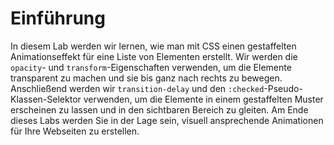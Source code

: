 # Einführung

In diesem Lab werden wir lernen, wie man mit CSS einen gestaffelten Animationseffekt für eine Liste von Elementen erstellt. Wir werden die `opacity`- und `transform`-Eigenschaften verwenden, um die Elemente transparent zu machen und sie bis ganz nach rechts zu bewegen. Anschließend werden wir `transition-delay` und den `:checked`-Pseudo-Klassen-Selektor verwenden, um die Elemente in einem gestaffelten Muster erscheinen zu lassen und in den sichtbaren Bereich zu gleiten. Am Ende dieses Labs werden Sie in der Lage sein, visuell ansprechende Animationen für Ihre Webseiten zu erstellen.
